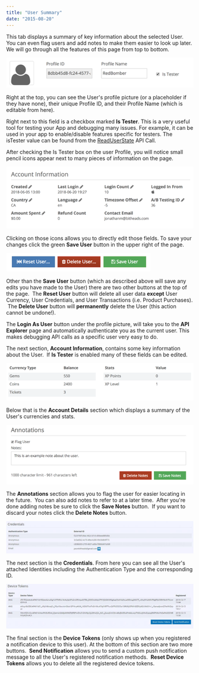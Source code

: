 ```yaml
---
title: "User Summary"
date: "2015-08-20"
---
```


This tab displays a summary of key information about the selected User. You can even flag users and add notes to make them easier to look up later. We will go through all the features of this page from top to bottom.

[![](images/2018-06-20_20-20-33.png)](images/2018-06-20_20-20-33.png)

Right at the top, you can see the User's profile picture (or a placeholder if they have none), their unique Profile ID, and their Profile Name (which is editable from here).  

Right next to this field is a checkbox marked **Is Tester**. This is a very useful tool for testing your App and debugging many issues. For example, it can be used in your app to enable/disable features specific for testers. The isTester value can be found from the [ReadUserState](/api/capi/playerstate/readuserstate) API Call.

After checking the Is Tester box on the user Profile, you will notice small pencil icons appear next to many pieces of information on the page.

[![](images/2018-06-20_20-33-58.png)](images/2018-06-20_20-33-58.png)

Clicking on those icons allows you to directly edit those fields. To save your changes click the green **Save User** button in the upper right of the page.

[![](images/2018-06-20_20-25-07.png)](images/2018-06-20_20-25-07.png)

Other than the **Save User** button (which as described above will save any edits you have made to the User) there are two other buttons at the top of the page.  The **Reset User** button will delete all user data **except** User Currency, User Credentials, and User Transactions (i.e. Product Purchases).  The **Delete User** button will **permanently** delete the User (this action cannot be undone!).

The **Login As User** button under the profile picture, will take you to the **API Explorer** page and automatically authenticate you as the current user. This makes debugging API calls as a specific user very easy to do.

The next section, **Account Information**, contains some key information about the User.  If **Is Tester** is enabled many of these fields can be edited.

[![](images/2018-06-20_20-28-29.png)](images/2018-06-20_20-28-29.png)

Below that is the **Account Details** section which displays a summary of the User's currencies and stats.

[![](images/2018-06-20_20-30-12.png)](images/2018-06-20_20-30-12.png)

The **Annotations** section allows you to flag the user for easier locating in the future.  You can also add notes to refer to at a later time.  After you're done adding notes be sure to click the **Save Notes** button.  If you want to discard your notes click the **Delete Notes** button.

![](images/credentials-1024x176.jpg)

The next section is the **Credentials**. From here you can see all the User's attached Identities including the Authentication Type and the corresponding ID.  

![](images/deviceToken-1024x245.jpg)

The final section is the **Device Tokens** (only shows up when you registered a notification device to this user). At the bottom of this section are two more buttons.  **Send Notification** allows you to send a custom push notification message to all the User's registered notification methods.  **Reset Device Tokens** allows you to delete all the registered device tokens.
